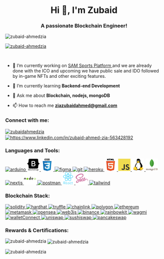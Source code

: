 <h1 align="center">Hi 👋, I'm Zubaid</h1>
<h3 align="center">A passionate Blockchain Engineer!</h3>

<p align="left"> <img src="https://komarev.com/ghpvc/?username=zubaid-ahmedzia&label=Profile%20views&color=0e75b6&style=flat" alt="zubaid-ahmedzia" /> </p>

<p align="left"> <a href="https://github.com/ryo-ma/github-profile-trophy"><img src="https://github-profile-trophy.vercel.app/?username=zubaid-ahmedzia" alt="zubaid-ahmedzia" /></a> </p>

<p align="left"> <a href="https://twitter.com/" target="blank"><img src="https://img.shields.io/twitter/follow/?logo=twitter&style=for-the-badge" alt="" /></a> </p>

- 🔭 I’m currently working on [SAM Sports Platform ](https://samsports.io/) and we are already done with the ICO and upcoming we have public sale and IDO followed by in-game NFTs and other exciting features.

- 🌱 I’m currently learning **Backend-end Development**

- 💬 Ask me about **Blockchain, nodejs, mongoDB**

- 📫 How to reach me **ziazubaidahmed@gmail.com**

<h3 align="left">Connect with me:</h3>
<p align="left">
<a href="https://twitter.com/7he_ChosenOne" target="blank"><img align="center" src="https://raw.githubusercontent.com/rahuldkjain/github-profile-readme-generator/master/src/images/icons/Social/twitter.svg" alt="zubaidahmedzia" height="30" width="40" /></a>
<a href="https://www.linkedin.com/in/zubaid-ahmed-zia-563428192" target="blank"><img align="center" src="https://raw.githubusercontent.com/rahuldkjain/github-profile-readme-generator/master/src/images/icons/Social/linked-in-alt.svg" alt="https://www.linkedin.com/in/zubaid-ahmed-zia-563428192" height="30" width="40" /></a>
</p>
<p align="left">
</p>

<h3 align="left">Languages and Tools:</h3>
<p align="left"> <a href="https://www.arduino.cc/" target="_blank" rel="noreferrer"> <img src="https://cdn.worldvectorlogo.com/logos/arduino-1.svg" alt="arduino" width="40" height="40"/> </a> <a href="https://getbootstrap.com" target="_blank" rel="noreferrer"> <img src="https://raw.githubusercontent.com/devicons/devicon/master/icons/bootstrap/bootstrap-plain-wordmark.svg" alt="bootstrap" width="40" height="40"/> </a> <a href="https://www.w3schools.com/css/" target="_blank" rel="noreferrer"> <img src="https://raw.githubusercontent.com/devicons/devicon/master/icons/css3/css3-original-wordmark.svg" alt="css3" width="40" height="40"/> </a> <a href="https://www.figma.com/" target="_blank" rel="noreferrer"> <img src="https://www.vectorlogo.zone/logos/figma/figma-icon.svg" alt="figma" width="40" height="40"/> </a> <a href="https://git-scm.com/" target="_blank" rel="noreferrer"> <img src="https://www.vectorlogo.zone/logos/git-scm/git-scm-icon.svg" alt="git" width="40" height="40"/> </a> <a href="https://heroku.com" target="_blank" rel="noreferrer"> <img src="https://www.vectorlogo.zone/logos/heroku/heroku-icon.svg" alt="heroku" width="40" height="40"/> </a> <a href="https://www.w3.org/html/" target="_blank" rel="noreferrer"> <img src="https://raw.githubusercontent.com/devicons/devicon/master/icons/html5/html5-original-wordmark.svg" alt="html5" width="40" height="40"/> </a> <a href="https://developer.mozilla.org/en-US/docs/Web/JavaScript" target="_blank" rel="noreferrer"> <img src="https://raw.githubusercontent.com/devicons/devicon/master/icons/javascript/javascript-original.svg" alt="javascript" width="40" height="40"/> </a> <a href="https://www.linux.org/" target="_blank" rel="noreferrer"> <img src="https://raw.githubusercontent.com/devicons/devicon/master/icons/linux/linux-original.svg" alt="linux" width="40" height="40"/> </a> <a href="https://www.mongodb.com/" target="_blank" rel="noreferrer"> <img src="https://raw.githubusercontent.com/devicons/devicon/master/icons/mongodb/mongodb-original-wordmark.svg" alt="mongodb" width="40" height="40"/> </a> <a href="https://nextjs.org/" target="_blank" rel="noreferrer"> <img src="https://cdn.worldvectorlogo.com/logos/nextjs-2.svg" alt="nextjs" width="40" height="40"/> </a> <a href="https://nodejs.org" target="_blank" rel="noreferrer"> <img src="https://raw.githubusercontent.com/devicons/devicon/master/icons/nodejs/nodejs-original-wordmark.svg" alt="nodejs" width="40" height="40"/> </a> <a href="https://postman.com" target="_blank" rel="noreferrer"> <img src="https://www.vectorlogo.zone/logos/getpostman/getpostman-icon.svg" alt="postman" width="40" height="40"/> </a> <a href="https://reactjs.org/" target="_blank" rel="noreferrer"> <img src="https://raw.githubusercontent.com/devicons/devicon/master/icons/react/react-original-wordmark.svg" alt="react" width="40" height="40"/> </a> <a href="https://sass-lang.com" target="_blank" rel="noreferrer"> <img src="https://raw.githubusercontent.com/devicons/devicon/master/icons/sass/sass-original.svg" alt="sass" width="40" height="40"/> </a> <a href="https://tailwindcss.com/" target="_blank" rel="noreferrer"> <img src="https://www.vectorlogo.zone/logos/tailwindcss/tailwindcss-icon.svg" alt="tailwind" width="40" height="40"/> </a> </p>

<h3 align="left">Blockchain Stack:</h3>
 <a href="https://soliditylang.org/" target="_blank" rel="noreferrer"> <img src="https://seeklogo.com/images/S/solidity-logo-D29CC3EB00-seeklogo.com.png" alt="solidity" width="40" height="40"/> </a> <a href="https://hardhat.org/" target="_blank" rel="noreferrer"> <img src="https://seeklogo.com/images/H/hardhat-logo-888739EBB4-seeklogo.com.png" alt="hardhat" width="40" height="40"/> </a> <a href="https://trufflesuit.com/" target="_blank" rel="noreferrer"> <img src="https://seeklogo.com/images/T/truffle-logo-2DC7EBABF2-seeklogo.com.png" alt="truffle" width="40" height="40"/> </a> <a href="https://chain.link/" target="_blank" rel="noreferrer"> <img src="https://seeklogo.com/images/C/chainlink-link-logo-CDF7095A43-seeklogo.com.png" alt="chainlink" width="40" height="40"/> </a> <a href="https://polygon.technology" target="_blank" rel="noreferrer"> <img src="https://seeklogo.com/images/P/polygon-matic-logo-1DFDA3A3A8-seeklogo.com.png" alt="polygon" width="40" height="40"/> </a> <a href="https://ethereum.org" target="_blank" rel="noreferrer"> <img src="https://seeklogo.com/images/E/ethereum-logo-DE26DD608D-seeklogo.com.png" alt="ethereum" width="40" height="40"/> </a>
<a href="https://metamask.io" target="_blank" rel="noreferrer"> <img src="https://seeklogo.com/images/M/metamask-logo-09EDE53DBD-seeklogo.com.png" alt="metamask" width="40" height="40"/> </a> <a href="https://opensea.io" target="_blank" rel="noreferrer"> <img src="https://seeklogo.com/images/O/opensea-logo-7DE9D85D62-seeklogo.com.png" alt="opensea" width="40" height="40"/> </a> <a href="https://web3js.readthedocs.io/" target="_blank" rel="noreferrer"> <img src="https://seeklogo.com/images/W/web3js-logo-62DEE79B50-seeklogo.com.png" alt="web3js" width="40" height="40"/> </a> <a href="https://www.binance.com/en" target="_blank" rel="noreferrer"> <img src="https://seeklogo.com/images/B/binance-coin-bnb-logo-97F9D55608-seeklogo.com.png" alt="binance" width="40" height="40"/> </a> <a href="https://www.rainbowkit.com/" target="_blank" rel="noreferrer"> <img src="https://www.rainbowkit.com/rainbow.svg" alt="rainbowkit" width="40" height="40"/> </a> <a href="https://www.wagmi.sh" target="_blank" rel="noreferrer"> <img src="https://raw.githubusercontent.com/wagmi-dev/.github/main/content/logo-dark.svg" alt="wagmi" width="40" height="40"/> </a> <a href="https://walletconnect.com/" target="_blank" rel="noreferrer"> <img src="https://avatars.githubusercontent.com/u/37784886?s=200&v=4" alt="walletConnect" width="40" height="40"/> </a> <a href="https://uniswap.org/" target="_blank" rel="noreferrer"> <img src="https://avatars.githubusercontent.com/u/36115574?s=200&v=4" alt="uniswap" width="40" height="40"/> </a> <a href="https://sushi.com" target="_blank" rel="noreferrer"> <img src="https://avatars.githubusercontent.com/u/72222929?s=200&v=4" alt="sushiswap" width="40" height="40"/> </a> <a href="https://pancakeswap.finance" target="_blank" rel="noreferrer"> <img src="https://avatars.githubusercontent.com/u/71247426?s=200&v=4" alt="pancakeswap" width="40" height="40"/> </a>    </p>

<h3 align="left">Rewards & Certifications: </h3>

<p><img align="left" src="https://github-readme-stats.vercel.app/api/top-langs?username=zubaid-ahmedzia&show_icons=true&locale=en&layout=compact" alt="zubaid-ahmedzia" /></p>

<p>&nbsp;<img align="center" src="https://github-readme-stats.vercel.app/api?username=zubaid-ahmedzia&show_icons=true&locale=en" alt="zubaid-ahmedzia" /></p>

<p><img align="center" src="https://github-readme-streak-stats.herokuapp.com/?user=zubaid-ahmedzia&" alt="zubaid-ahmedzia" /></p>
